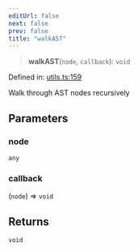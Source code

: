 ```yaml
---
editUrl: false
next: false
prev: false
title: "walkAST"
---
```


> **walkAST**(`node`, `callback`): `void`

Defined in: [utils.ts:159](https://github.com/rcs-agents/rcs-lang/blob/d67a89cedb553bfd3c4dced3f75360ae0dfac4db/packages/ast/src/utils.ts#L159)

Walk through AST nodes recursively

## Parameters

### node

`any`

### callback

(`node`) => `void`

## Returns

`void`
